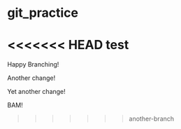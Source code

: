 
# git_practice
<<<<<<< HEAD
test
=======

Happy Branching!

Another change!

Yet another change!

BAM!

>>>>>>> another-branch
